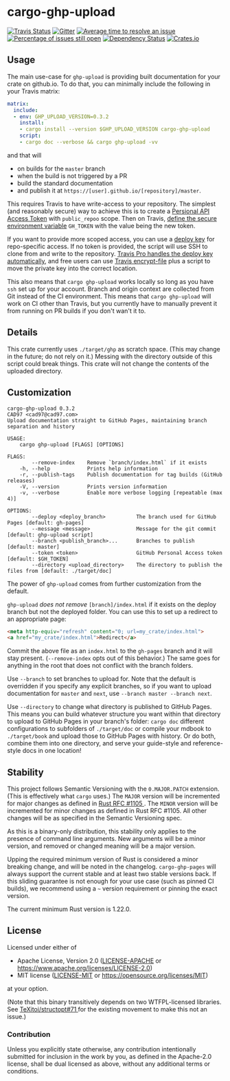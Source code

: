 # cargo-ghp-upload

[![Travis Status](https://travis-ci.org/crate-ci/example-base.svg?branch=master)](https://travis-ci.org/crate-ci/cargo-ghp-upload)
[![Gitter](https://badges.gitter.im/Join%20Chat.svg)](https://gitter.im/crate-ci/general)
[![Average time to resolve an issue](http://isitmaintained.com/badge/resolution/crate-ci/cargo-ghp-upload.svg)](http://isitmaintained.com/project/crate-ci/cargo-ghp-upload "Average time to resolve an issue")
[![Percentage of issues still open](http://isitmaintained.com/badge/open/crate-ci/cargo-ghp-upload.svg)](http://isitmaintained.com/project/crate-ci/cargo-ghp-upload "Percentage of issues still open")
[![Dependency Status](https://deps.rs/repo/github/crate-ci/cargo-ghp-upload/status.svg)](https://deps.rs/repo/github/crate-ci/cargo-ghp-upload)
[![Crates.io](https://img.shields.io/crates/v/cargo-ghp-upload.svg)](https://crates.io/crates/cargo-ghp-upload)

## Usage

The main use-case for `ghp-upload` is providing built documentation for your crate on github.io.
To do that, you can minimally include the following in your Travis matrix:

```yaml
matrix:
  include:
  - env: GHP_UPLOAD_VERSION=0.3.2
    install:
    - cargo install --version $GHP_UPLOAD_VERSION cargo-ghp-upload
    script:
    - cargo doc --verbose && cargo ghp-upload -vv
```

and that will

- on builds for the `master` branch
- when the build is not triggered by a PR
- build the standard documentation
- and publish it at `https://[user].github.io/[repository]/master`.

This requires Travis to have write-access to your repository. The simplest (and reasonably secure) way to achieve this
is to create a [Persional API Access Token](https://github.com/blog/1509-personal-api-tokens) with `public_repoo` scope.
Then on Travis, [define the secure environment variable](https://docs.travis-ci.com/user/environment-variables/#Defining-Variables-in-Repository-Settings)
`GH_TOKEN` with the value being the new token.

If you want to provide more scoped access, you can use a [deploy key](https://github.com/blog/2024-read-only-deploy-keys)
for repo-specific access. If no token is provided, the script will use SSH to clone from and write to the repository.
[Travis Pro handles the deploy key automatically](https://blog.travis-ci.com/2012-07-26-travis-pro-update-deploy-keys),
and free users can use [Travis encrypt-file](https://docs.travis-ci.com/user/encrypting-files/) plus a script to move
the private key into the correct location.

This also means that `cargo ghp-upload` works locally so long as you have `ssh` set up for your account. Branch and
origin context are collected from Git instead of the CI environment. This means that `cargo ghp-upload` will work on CI
other than Travis, but you currently have to manually prevent it from running on PR builds if you don't wan't it to.

## Details

This crate currently uses `./target/ghp` as scratch space. (This may change in the future; do not rely on it.)
Messing with the directory outside of this script could break things.
This crate will not change the contents of the uploaded directory.

## Customization

```
cargo-ghp-upload 0.3.2
CAD97 <cad97@cad97.com>
Upload documentation straight to GitHub Pages, maintaining branch separation and history

USAGE:
    cargo ghp-upload [FLAGS] [OPTIONS]

FLAGS:
        --remove-index    Remove `branch/index.html` if it exists
    -h, --help            Prints help information
    -r, --publish-tags    Publish documentation for tag builds (GitHub releases)
    -V, --version         Prints version information
    -v, --verbose         Enable more verbose logging [repeatable (max 4)]

OPTIONS:
        --deploy <deploy_branch>          The branch used for GitHub Pages [default: gh-pages]
        --message <message>               Message for the git commit [default: ghp-upload script]
        --branch <publish_branch>...      Branches to publish [default: master]
        --token <token>                   GitHub Personal Access token [default: $GH_TOKEN]
        --directory <upload_directory>    The directory to publish the files from [default: ./target/doc]
```

The power of `ghp-upload` comes from further customization from the default.

`ghp-upload` _does not remove_ `[branch]/index.html` if it exists on the deploy branch but not the deployed folder.
You can use this to set up a redirect to an appropriate page:

```html
<meta http-equiv="refresh" content="0; url=my_crate/index.html">
<a href="my_crate/index.html">Redirect</a>
```

Commit the above file as an `index.html` to the `gh-pages` branch and it will stay present. (`--remove-index` opts out
of this behavior.) The same goes for anything in the root that does not conflict with the branch folders.

Use `--branch` to set branches to upload for. Note that the default is overridden if you specify any explicit branches,
so if you want to upload documentation for `master` and `next`, use `--branch master --branch next`.

Use `--directory` to change what directory is published to GitHub Pages. This means you can build whatever structure you
want within that directory to upload to GitHub Pages in your branch's folder: `cargo doc` different configurations to
subfolders of `./target/doc` or compile your mdbook to `./target/book` and upload those to GitHub Pages with history.
Or do both, combine them into one directory, and serve your guide-style and reference-style docs in one location!

## Stability

This project follows Semantic Versioning with the `0.MAJOR.PATCH` extension. (This is effectively what `cargo` uses.)
The `MAJOR` version will be incremented for major changes as defined in [Rust RFC #1105
](https://rust-lang.github.io/rfcs/1105-api-evolution.html). The `MINOR` version will be incremented for minor changes
as defined in Rust RFC #1105. All other changes will be as specified in the Semantic Versioning spec.

As this is a binary-only distribution, this stability only applies to the presence of command line arguments.
New arguments will be a minor version, and removed or changed meaning will be a major version.

Upping the required minimum version of Rust is considered a minor breaking change, and will be noted in the changelog.
`cargo-ghp-pages` will always support the current stable and at least two stable versions back.
If this sliding guarantee is not enough for your use case (such as pinned CI builds),
we recommend using a `~` version requirement or pinning the exact version.

The current minimum Rust version is 1.22.0.

## License

Licensed under either of

- Apache License, Version 2.0 ([LICENSE-APACHE](LICENSE-APACHE) or <https://www.apache.org/licenses/LICENSE-2.0>)
- MIT license ([LICENSE-MIT](LICENSE-MIT) or <https://opensource.org/licenses/MIT>)

at your option.

(Note that this binary transitively depends on two WTFPL-licensed libraries. See [TeXitoi/structopt#71
](https://github.com/TeXitoi/structopt/pull/71) for the existing movement to make this not an issue.)

### Contribution

Unless you explicitly state otherwise, any contribution intentionally submitted
for inclusion in the work by you, as defined in the Apache-2.0 license, shall be
dual licensed as above, without any additional terms or conditions.
